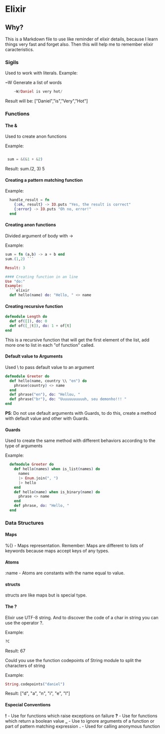 # Elixir

## Why?

This is a Markdown file to use like reminder of elixir details, because I learn things very fast and forget also.
Then this will help me to remember elixir caracteristics.

### Sigils

  Used to work with literals.
  Example:

  ~W Generate a list of words
```elixir
    ~W/Daniel is very hot/
```
Result will be: ["Daniel","is","Very","Hot"]

### Functions
#### The &
Used to create anon functions

  Example:

  ```elixir

   sum = &(&1 + &2)

  ```

  Result: sum.(2, 3)
  5

#### Creating a pattern matching function
Example:
```elixir
  handle_result = fn
    {:ok, result} -> IO.puts "Yes, the result is correct"
    {:error} -> IO.puts "Oh no, error!"
  end
```

#### Creating anon functions
Divided argument of body with ->

Example:
```elixir
sum = fn (a,b) -> a + b end
sum.(1,2) ```

Result: 3

#### Creating function in an line
Use "do:"
Example:
  ```elixir
  def hello(name) do: "Hello, " <> name
  ```

#### Creating recursive function
```elixir
defmodule Length do
  def of([]), do: 0
  def of([_|t]), do: 1 + of[t]
end
```

This is a recursive function that will get the first element of the list, add more one to list in each "of function" called.

#### Default value to Arguments
Used \\ to pass default value to an argument

```elixir
defmodule Greeter do
  def hello(name, country \\ "en") do
    phrase(country) <> name
  end
  def phrase("en"), do: "Hellou, "
  def phrase("br"), do: "Uuuuuuuuuuuh, seu demonho!!! "
end
```
**PS**: Do not use default arguments with Guards, to do this, create a method with default value and other with Guards.

#### Guards

Used to create the same method with different behaviors according to the type of arguments

Example:
```elixir
  defmodule Greeter do
    def hello(names) when is_list(names) do
      names
      |> Enum.join(", ")
      |> hello
    end
    def hello(name) when is_binary(name) do
      phrase <> name
    end
    def phrase, do: "Hello, "
  end
```

### Data Structures
#### Maps
  %{} - Maps representation. Remember: Maps are different to lists of keywords because maps accept keys of any types.

#### Atoms
  :name - Atoms are constants with the name equal to value.

#### structs
  structs are like maps but is special type.

#### The ?
  Elixir use UTF-8 string. And to discover the code of a char in string you can use the operator ?.

  Example:
  ```elixir
  ?C
  ```
  Result: 67

  Could you use the function codepoints of String module to split the characters of string

  Example:
  ```elixir
  String.codepoints("daniel")
  ```
  Result: ["d", "a", "n", "i", "e", "l"]

#### Especial Conventions

  **!** - Use for functions which raise exceptions on failure
  **?** - Use for functions which return a boolean value
  **_** - Use to ignore arguments of a function or part of pattern matching expression
  **.** - Used for calling anonymous function
  
